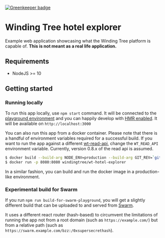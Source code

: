[![Greenkeeper badge](https://badges.greenkeeper.io/windingtree/wt-hotel-explorer.svg)](https://greenkeeper.io/)

# Winding Tree hotel explorer

Example web application showcasing what the Winding Tree platform is capable of.
**This is not meant as a real life application.**

## Requirements

- NodeJS >= 10

## Getting started

### Running locally

To run this app locally, use `npm start` command. It will be connected to the
[playground environment](https://github.com/windingtree/wiki/blob/master/developer-resources.md#publicly-available-wt-deployments)
and you can happily develop with [HMR enabled](https://webpack.js.org/concepts/hot-module-replacement/).
It will be available on `http://localhost:3000`

You can also run this app from a docker container. Please note that there is
a handful of environment variables required for a successful build. If you want
to run the app against a different [wt-read-api](https://github.com/windingtree/wt-read-api),
change the `WT_READ_API` environment variable. Currently,
version 0.8.x of the read api is assumed.

```sh
$ docker build --build-arg NODE_ENV=production --build-arg GIT_REV=`git rev-parse --short HEAD` --build-arg WT_READ_API=https://playground-api.windingtree.com --build-arg WT_SEARCH_API=https://playground-search-api.windingtree.com -t windingtree/wt-hotel-explorer .
$ docker run -p 8080:8080 windingtree/wt-hotel-explorer
```

In a similar fashion, you can build and run the docker image in a production-like
environment.

### Experimental build for Swarm

If you run `npm run build-for-swarm-playground`, you will get
a slightly different build that can be uploaded to and served
from [Swarm](https://swarm-guide.readthedocs.io/en/latest/index.html).

It uses a different react router (hash-based) to circumvent the
limitations of running the app not from a root domain (such as `https://example.com/`)
but from a relative path (such as `https://swarm.example.com/bzz:/0xsupersecrethash`).
